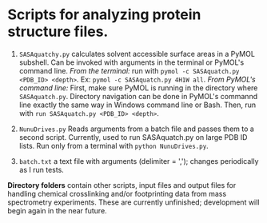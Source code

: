 # **Scripts for analyzing protein structure files.** #

1. `SASAquatchy.py` calculates solvent accessible surface areas in a PyMOL subshell. Can be invoked with arguments in the terminal or PyMOL's command line.
    *From the terminal:* run with `pymol -c SASAquatch.py <PDB_ID> <depth>`. Ex: `pymol -c SASAquatch.py 4H1W all`.
    *From PyMOL's command line:* First, make sure PyMOL is running in the directory where `SASAquatch.py`. Directory navigation can be done in PyMOL's commannd line exactly the same way in Windows command line or Bash. Then, run with `run SASAquatch.py <PDB_ID> <depth>`.

2. `NunuDrives.py` Reads arguments from a batch file and passes them to a second script. Currently, used to run SASAquatch.py on large PDB ID lists. Run only from a terminal with `python NunuDrives.py`.

3. `batch.txt` a text file with arguments (delimiter = ','); changes periodically as I run tests.

**Directory folders** contain other scripts, input files and output files for handling chemical crosslinking and/or footprinting data from mass spectrometry experiments. These are currently unfinished; development will begin again in the near future.